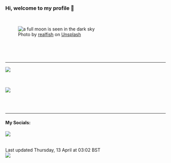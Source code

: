 <h3>Hi, welcome to my profile 👋</h3>

<br />
<figure>
  <img
    src="https://images.unsplash.com/photo-1640008142546-31f77353493e?crop=entropy&cs=tinysrgb&fit=max&fm=jpg&ixid=MnwyNzQ3MDB8MHwxfHJhbmRvbXx8fHx8fHx8fDE2ODEzNDc1OTU&ixlib=rb-4.0.3&q=80&w=1080&auto=format"
    alt="a full moon is seen in the dark sky" 
  />
  <figcaption>Photo by <a
    href="https://unsplash.com/@realfish?utm_source=Profile%20readme&utm_medium=referral">realfish</a> on <a
    href="https://unsplash.com/?utm_source=Profile%20readme&utm_medium=referral">Unsplash</a></figcaption>
</figure>




  <br /><br /><br />

<hr />
<img
  src="https://github-readme-stats.vercel.app/api?username=shanelucy&show_icons=true&theme=calm"
/>
<br /><br /><br />

<img 
  src="https://github-readme-stats.vercel.app/api/top-langs/?username=shanelucy&theme=calm"
/>
<br /><br /><br /><br />
<hr />
<h4>My Socials:</h4>
<a href="https://uk.linkedin.com/in/shane-lucy-4735b616a">
  <img
    src="https://img.shields.io/badge/linkedin%20-%230077B5.svg?&style=for-the-badge&logo=linkedin&logoColor=white"
  />
</a>
<br /><br /><br />
Last updated Thursday, 13 April at 03:02 BST
<br />
<img
  src="https://github.com/ShaneLucy/ShaneLucy/workflows/README%20build/badge.svg"
/>
